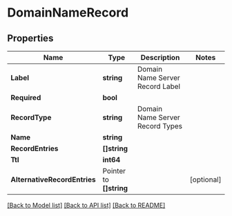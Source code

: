 # DomainNameRecord

## Properties

Name | Type | Description | Notes
------------ | ------------- | ------------- | -------------
**Label** | **string** | Domain Name Server Record Label | 
**Required** | **bool** |  | 
**RecordType** | **string** | Domain Name Server Record Types | 
**Name** | **string** |  | 
**RecordEntries** | **[]string** |  | 
**Ttl** | **int64** |  | 
**AlternativeRecordEntries** | Pointer to **[]string** |  | [optional] 

[[Back to Model list]](../README#documentation-for-models) [[Back to API list]](../README#documentation-for-api-endpoints) [[Back to README]](../README)


